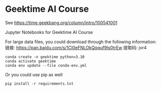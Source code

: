 # Geektime AI Course

See https://time.geekbang.org/column/intro/100541001

Jupyter Notebooks for Geektime AI Course

For large data files, you could download through the following information:
链接: https://pan.baidu.com/s/1Cl0eFNLOkQqquf9ls0trEw 提取码: jvr4

```
conda create -n geektime python=3.10
conda activate geektime
conda env update --file conda-env.yml
```


Or you could use pip as well
```
pip install -r requirements.txt
```

